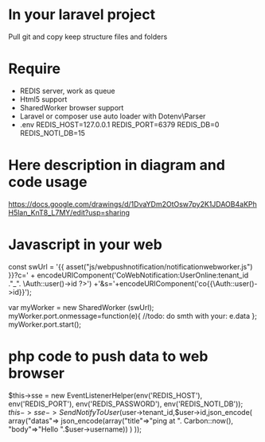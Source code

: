 # In your laravel project

Pull git and copy keep structure files and folders

# Require

- REDIS server, work as queue
- Html5 support
- SharedWorker browser support
- Laravel or composer use auto loader with Dotenv\Parser
- .env
				REDIS_HOST=127.0.0.1
				REDIS_PORT=6379
				REDIS_DB=0
				REDIS_NOTI_DB=15


# Here description in diagram and code usage

https://docs.google.com/drawings/d/1DvaYDm2OtOsw7py2K1JDAOB4aKPhH5lan_KnT8_L7MY/edit?usp=sharing

# Javascript in your web

const swUrl = '{{ asset("js/webpushnotification/notificationwebworker.js") }}?c=' + encodeURIComponent('CoWebNotification:UserOnline:<?php echo \Auth::user()->tenant_id ."_". \Auth::user()->id ?>')
        +'&s='+encodeURIComponent('co{{\Auth::user()->id}}');

  var myWorker = new SharedWorker (swUrl);    
            myWorker.port.onmessage=function(e){
		//todo: do smth with your: e.data
            };
            myWorker.port.start();

# php code to push data to web browser

$this->sse = new EventListenerHelper(env('REDIS_HOST'), env('REDIS_PORT'), env('REDIS_PASSWORD'), env('REDIS_NOTI_DB'));  
 $this->sse->SendNotifyToUser($user->tenant_id,$user->id,json_encode(
            array("datas"=>
                json_encode(array("title"=>"ping at ". Carbon::now(), "body"=>"Hello ".$user->username))    )    ));
